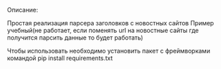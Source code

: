 Описание: 

Простая реализация парсера заголовков с новостных сайтов
Пример учебный(не работает, если поменять url на новостные сайты где получится парсить данные то будет работать)

Чтобы использовать необходимо установить пакет с фреймворками командой pip install requirements.txt

